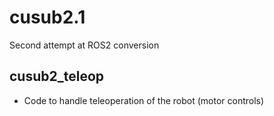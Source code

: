 # cusub2.1
Second attempt at ROS2 conversion

## cusub2_teleop
- Code to handle teleoperation of the robot (motor controls)
